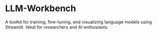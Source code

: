 # LLM-Workbench
A toolkit for training, fine-tuning, and visualizing language models using Streamlit. Ideal for researchers and AI enthusiasts.
